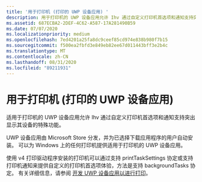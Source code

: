 ```yaml
---
title: '用于打印机 (打印的 UWP 设备应用) '
description: 用于打印机的 UWP 设备应用允许 Ihv 通过自定义打印机首选项和通知支持突出显示其设备的特殊功能。
ms.assetid: 687ECBA2-2DEF-4C62-A587-17A281490B59
ms.date: 07/07/2020
ms.localizationpriority: medium
ms.openlocfilehash: 7ed4201a25fa8dc9ceef85cd974e838b980f7b15
ms.sourcegitcommit: f500ea2fbfd3e849eb82ee67d011443bff3e2b4c
ms.translationtype: MT
ms.contentlocale: zh-CN
ms.lasthandoff: 08/31/2020
ms.locfileid: "89211931"
---
```

# <a name="uwp-device-apps-for-printers-print"></a>用于打印机 (打印的 UWP 设备应用) 

适用于打印机的 UWP 设备应用允许 Ihv 通过自定义打印机首选项和通知支持突出显示其设备的特殊功能。

UWP 设备应用由 Microsoft Store 分发，并为已选择下载应用程序的用户自动安装。 可以为 Windows 上的任何打印机提供适用于打印机的 UWP 设备应用。

使用 v4 打印驱动程序安装的打印机可以通过支持 printTaskSettings 协定或支持打印机通知来提供自定义的打印机首选项体验，方法是支持 backgroundTasks 协定。 有关详细信息，请参阅 [开发 UWP 设备应用以进行打印](../devapps/uwp-device-apps-for-printers.md)。